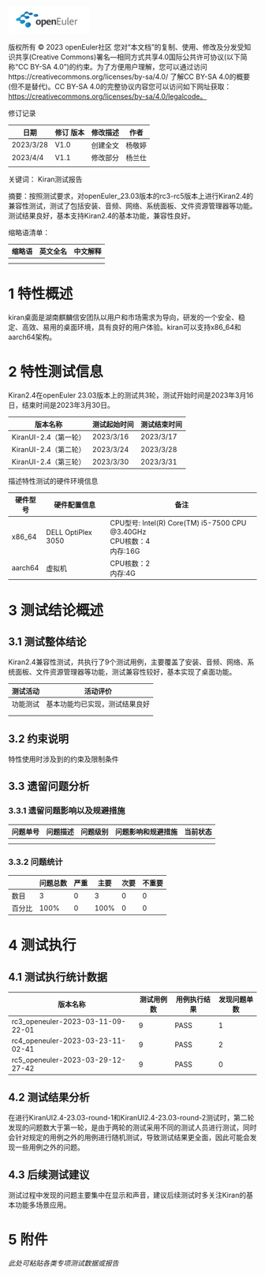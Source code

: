 ![avatar](../../images/openEuler.png)


版权所有 © 2023  openEuler社区
 您对“本文档”的复制、使用、修改及分发受知识共享(Creative Commons)署名—相同方式共享4.0国际公共许可协议(以下简称“CC BY-SA 4.0”)的约束。为了方便用户理解，您可以通过访问https://creativecommons.org/licenses/by-sa/4.0/ 了解CC BY-SA 4.0的概要 (但不是替代)。CC BY-SA 4.0的完整协议内容您可以访问如下网址获取：https://creativecommons.org/licenses/by-sa/4.0/legalcode。

修订记录

| 日期 | 修订   版本 | 修改描述 | 作者 |
| ---- | ----------- | -------- | ---- |
| 2023/3/28     |   V1.0          |  创建全文        |  杨敬婷    |
| 2023/4/4 | V1.1 | 修改部分 | 杨兰仕 |
|      |             |          |      |

 关键词： 
Kiran测试报告


摘要：按照测试要求，对openEuler_23.03版本的rc3-rc5版本上进行Kiran2.4的兼容性测试，测试了包括安装、音频、网络、系统面板、文件资源管理器等功能。测试结果良好，基本支持Kiran2.4的基本功能，兼容性良好。

 

缩略语清单：

| 缩略语 | 英文全名 | 中文解释 |
| ------ | -------- | -------- |
|        |          |          |
|        |          |          |

# 1     特性概述

kiran桌面是湖南麒麟信安团队以用户和市场需求为导向，研发的一个安全、稳定、高效、易用的桌面环境，具有良好的用户体验。kiran可以支持x86_64和aarch64架构。

# 2     特性测试信息

Kiran2.4在openEuler 23.03版本上的测试共3轮，测试开始时间是2023年3月16日，结束时间是2023年3月30日。

| 版本名称 | 测试起始时间 | 测试结束时间 |
| -------- | ------------ | ------------ |
| KiranUI-2.4（第一轮）     |  2023/3/16            |  2023/3/17            |
| KiranUI-2.4（第二轮）         |   2023/3/24           |  2023/3/28            |
| KiranUI-2.4（第三轮）      | 2023/3/30 | 2023/3/31 |

描述特性测试的硬件环境信息

| 硬件型号 | 硬件配置信息 | 备注 |
| -------- | ------------ | ---- |
|x86_64|DELL OptiPlex 3050 | CPU型号: Intel(R) Core(TM) i5-7500 CPU @3.40GHz<br/>CPU核数：4<br/>内存:16G |      |
|aarch64|虚拟机 | CPU核数：2<br/>内存:4G |      |

# 3     测试结论概述

## 3.1   测试整体结论

Kiran2.4兼容性测试，共执行了9个测试用例，主要覆盖了安装、音频、网络、系统面板、文件资源管理器等功能，测试兼容性较好，基本实现了桌面功能。

| 测试活动 | 活动评价 |
| -------- | -------- |
| 功能测试 |  基本功能均已实现，测试结果良好        |
|          |          |
|          |          |

## 3.2   约束说明

特性使用时涉及到的约束及限制条件

## 3.3   遗留问题分析

### 3.3.1 遗留问题影响以及规避措施

| 问题单号 | 问题描述 | 问题级别 | 问题影响和规避措施 | 当前状态 |
| -------- | -------- | -------- | ------------------ | -------- |
|          |          |          |                    |          |
|          |          |          |                    |          |

### 3.3.2 问题统计

|        | 问题总数 | 严重 | 主要 | 次要 | 不重要 |
| ------ | -------- | ---- | ---- | ---- | ------ |
| 数目   |    3      |   0   |    3  |   0   |     0   |
| 百分比 |     100%     |   0   |  100%    |   0   |   0     |

# 4     测试执行

## 4.1   测试执行统计数据


| 版本名称 | 测试用例数 | 用例执行结果 | 发现问题单数 |
| -------- | ---------- | ------------ | ------------ |
|   rc3_openeuler-2023-03-11-09-22-01       |      9      |    PASS          |1              |
|  rc4_openeuler-2023-03-23-11-02-41        |     9       |      PASS          |2              |
| rc5_openeuler-2023-03-29-12-27-42 | 9 | PASS | 0 |

## 4.2   测试结果分析

在进行KiranUI2.4-23.03-round-1和KiranUI2.4-23.03-round-2测试时，第二轮发现的问题数大于第一轮，是由于两轮的测试采用不同的测试人员进行测试，同时会针对规定的用例之外的用例进行随机测试，导致测试结果更全面，因此可能会发现一些用例之外的问题。

## 4.3   后续测试建议

测试过程中发现的问题主要集中在显示和声音，建议后续测试时多关注Kiran的基本功能多场景应用。

# 5     附件

*此处可粘贴各类专项测试数据或报告*

 



 

 
